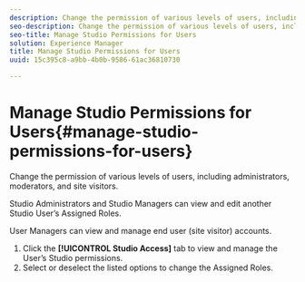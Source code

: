 ```yaml
---
description: Change the permission of various levels of users, including administrators, moderators, and site visitors.
seo-description: Change the permission of various levels of users, including administrators, moderators, and site visitors.
seo-title: Manage Studio Permissions for Users
solution: Experience Manager
title: Manage Studio Permissions for Users
uuid: 15c395c8-a9bb-4b0b-9586-61ac36810730

---
```


# Manage Studio Permissions for Users{#manage-studio-permissions-for-users}

Change the permission of various levels of users, including administrators, moderators, and site visitors.

Studio Administrators and Studio Managers can view and edit another Studio User’s Assigned Roles.

User Managers can view and manage end user (site visitor) accounts.

1. Click the **[!UICONTROL Studio Access]** tab to view and manage the User’s Studio permissions.
1. Select or deselect the listed options to change the Assigned Roles.
